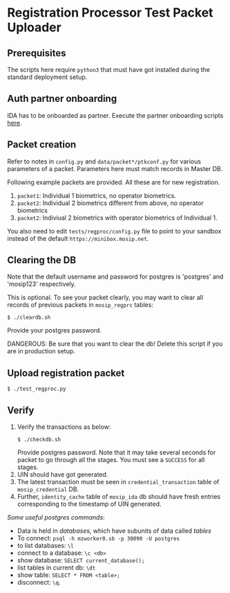 # Registration Processor Test Packet Uploader 

## Prerequisites

The scripts here require `python3` that must have got installed during the standard deployment setup.

## Auth partner onboarding
IDA has to be onboarded as partner. Execute the partner onboarding scripts [here](../../utils/onboard/partner/). 

## Packet creation

Refer to notes in `config.py` and `data/packet*/ptkconf.py` for various parameters of a packet.  Parameters here must match records in Master DB.

Following example packets are provided.  All these are for new registration.
1. `packet1`: Individual 1 biometrics, no operator biometrics.
1. `packet2`: Individual 2 biometrics different from above, no operator biometrics
1. `packet2`: Indiviual 2 biometrics with operator biometrics of Individual 1. 

You also need to edit `tests/regproc/config.py` file to point to your sandbox instead of the default `https://minibox.mosip.net`. 

## Clearing the DB
Note that the default username and password for postgres is 'postgres' and 'mosip123' respectively.

This is optional.  To see your packet clearly, you may want to clear all records of previous packets in `mosip_regprc` tables:

```
$ ./cleardb.sh
```
Provide your postgres password.

DANGEROUS: Be sure that you want to clear the db!  Delete this script if you are in production setup.

## Upload registration packet

```
$ ./test_regproc.py
```

## Verify


1. Verify the transactions as below:
    ```
    $ ./checkdb.sh
    ```
    Provide postgres password.  Note that it may take several seconds for packet to go through all the stages.  You must see a `SUCCESS` for all stages. 
1. UIN should have got generated.
1. The latest transaction must be seen in  `credential_transaction` table of `mosip_credential` DB.
1. Further, `identity_cache` table of `mosip_ida` db should have fresh entries corresponding to the timestamp of UIN generated. 

_Some useful postgres commands_:
- Data is held in _databases_, which have subunits of data called _tables_
- To connect: `psql -h mzworker0.sb -p 30090 -U postgres`
- to list databases: `\l`
- connect to a database: `\c <db>`
- show database: `SELECT current_database();`
- list tables in current db: `\dt`
- show table: `SELECT * FROM <table>;`
- disconnect: `\q`.
